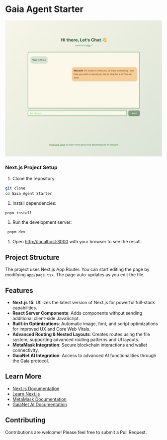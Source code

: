 # Gaia Agent Starter

![Gaia Agent](./public/image.png)

### Next.js Project Setup

1. Clone the repository:

```bash
git clone 
cd Gaia Agent Starter

```

1. Install dependencies:

```bash
pnpm install

```

1. Run the development server:

```bash
 pnpm dev

```

1. Open [http://localhost:3000](http://localhost:3000/) with your browser to see the result.


## Project Structure

The project uses Next.js App Router. You can start editing the page by modifying `app/page.tsx`. The page auto-updates as you edit the file.

## Features

- **Next.js 15**: Utilizes the latest version of Next.js for powerful full-stack capabilities.
- **React Server Components**: Adds components without sending additional client-side JavaScript.
- **Built-in Optimizations**: Automatic image, font, and script optimizations for improved UX and Core Web Vitals.
- **Advanced Routing & Nested Layouts**: Creates routes using the file system, supporting advanced routing patterns and UI layouts.
- **MetaMask Integration**: Secure blockchain interactions and wallet connectivity.
- **GaiaNet AI Integration**: Access to advanced AI functionalities through the Gaia protocol.

## Learn More

- [Next.js Documentation](https://nextjs.org/docs)
- [Learn Next.js](https://nextjs.org/learn)
- [MetaMask Documentation](https://docs.metamask.io/)
- [GaiaNet AI Documentation](https://docs.gaianet.ai/)

## Contributing

Contributions are welcome! Please feel free to submit a Pull Request.
